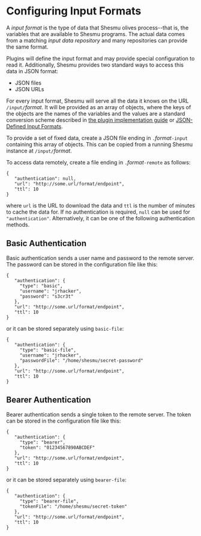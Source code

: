 # Configuring Input Formats
A _input format_ is the type of data that Shesmu olives process--that is, the
variables that are available to Shesmu programs. The actual data comes from a
matching _input data repository_ and many repositories can provide the same format.

Plugins will define the input format and may provide special configuration to read it.
 Additionally, Shesmu provides two standard ways to access this data in JSON format:

- JSON files
- JSON URLs

For every input format, Shesmu will serve all the data it knows on the URL
`/input/`_format_. It will be provided as an array of objects, where the keys
of the objects are the names of the variables and the values are a standard
conversion scheme described in [the plugin implementation
guide](implementation.md) or [JSON-Defined Input
Formats](json-defined-input-formats.md).

To provide a set of fixed data, create a JSON file ending in
`.`_format_`-input` containing this array of objects. This can be copied from a
running Shesmu instance at `/input/`_format_.

To access data remotely, create a file ending in `.`_format_`-remote` as follows:

    {
       "authentication": null,
       "url": "http://some.url/format/endpoint",
       "ttl": 10
    }

where `url` is the URL to download the data and `ttl` is the number of minutes
to cache the data for. If no authentication is required, `null` can be used for
`"authentication"`. Alternatively, it can be one of the following
authentication methods.

## Basic Authentication
Basic authentication sends a user name and password to the remote server. The
password can be stored in the configuration file like this:

    {
       "authentication": {
         "type": "basic",
         "username": "jrhacker",
         "password": "s3cr3t"
       },
       "url": "http://some.url/format/endpoint",
       "ttl": 10
    }

or it can be stored separately using `basic-file`:

    {
       "authentication": {
         "type": "basic-file",
         "username": "jrhacker",
         "passwordFile": "/home/shesmu/secret-password"
       },
       "url": "http://some.url/format/endpoint",
       "ttl": 10
    }


## Bearer Authentication
Bearer authentication sends a single token to the remote server. The
token can be stored in the configuration file like this:

    {
       "authentication": {
         "type": "bearer",
         "token": "01234567890ABCDEF"
       },
       "url": "http://some.url/format/endpoint",
       "ttl": 10
    }

or it can be stored separately using `bearer-file`:

    {
       "authentication": {
         "type": "bearer-file",
         "tokenFile": "/home/shesmu/secret-token"
       },
       "url": "http://some.url/format/endpoint",
       "ttl": 10
    }
